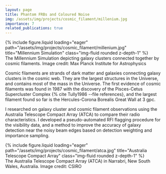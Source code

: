 ```yaml
---
layout: page
title: Phantom FRBs and Coloured Noise
img: /assets/img/projects/cosmic_filament/millenium.jpg
importance: 7
related_publications: true
---
```


<div class="row">
    <div class="col-sm mt-3 mt-md-0">
        {% include figure.liquid loading="eager" path="/assets/img/projects/cosmic_filament/millenium.jpg" title="Millennium Simulation" class="img-fluid rounded z-depth-1" %}
    </div>
</div>
<div class="caption">
    The Millennium Simulation depicting galaxy clusters connected together by cosmic filaments. Image credit: Max Planck Institute for Astrophysics
</div>

Cosmic filaments are strands of dark matter and galaxies connecting galaxy clusters in the cosmic web. They are the largest structures in the Universe, and contains most of the mass in the Universe. The first evidence of cosmic filaments was found in 1987 with the discovery of the Pisces-Cetus Supercluster Complex {% cite Tully1986 --file references}, and the largest filament found so far is the Hercules-Corona Borealis Great Wall at 3 gpc.

I researched on galaxy cluster and cosmic filament observations using the Australia Telescope Compact Array (ATCA) to compare their radio characteristics. I developed a pseudo-automated RFI flagging procedure for the visibility data, and a method to improve the accuracy of galaxy detection near the noisy beam edges based on detection weighting and importance sampling.

<div class="row">
    <div class="col-sm mt-3 mt-md-0">
        {% include figure.liquid loading="eager" path="/assets/img/projects/cosmic_filament/atca.jpg" title="Australia Telescope Compact Array" class="img-fluid rounded z-depth-1" %}
    </div>
</div>
<div class="caption">
    The Australia Telescope Compact Array (ATCA) in Narrabri, New South Wales, Australia. Image credit: CSIRO
</div>
